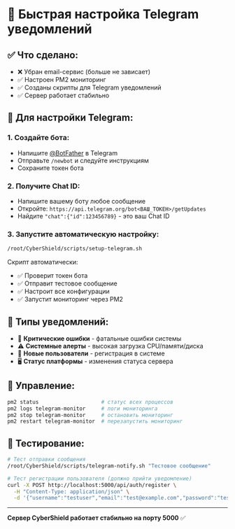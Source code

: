 # 🚀 Быстрая настройка Telegram уведомлений

## ✅ Что сделано:
- ❌ Убран email-сервис (больше не зависает)
- ✅ Настроен PM2 мониторинг
- ✅ Созданы скрипты для Telegram уведомлений
- ✅ Сервер работает стабильно

## 🎯 Для настройки Telegram:

### 1. Создайте бота:
- Напишите [@BotFather](https://t.me/botfather) в Telegram
- Отправьте `/newbot` и следуйте инструкциям
- Сохраните токен бота

### 2. Получите Chat ID:
- Напишите вашему боту любое сообщение
- Откройте: `https://api.telegram.org/bot<ВАШ_ТОКЕН>/getUpdates`
- Найдите `"chat":{"id":123456789}` - это ваш Chat ID

### 3. Запустите автоматическую настройку:
```bash
/root/CyberShield/scripts/setup-telegram.sh
```

Скрипт автоматически:
- ✅ Проверит токен бота
- ✅ Отправит тестовое сообщение
- ✅ Настроит все конфигурации
- ✅ Запустит мониторинг через PM2

## 📱 Типы уведомлений:
- 🚨 **Критические ошибки** - фатальные ошибки системы
- ⚠️ **Системные алерты** - высокая загрузка CPU/памяти/диска
- 👤 **Новые пользователи** - регистрация в системе
- 🖥️ **Статус платформы** - изменения статуса сервера

## 🔧 Управление:
```bash
pm2 status                    # статус всех процессов
pm2 logs telegram-monitor     # логи мониторинга
pm2 stop telegram-monitor     # остановить мониторинг
pm2 restart telegram-monitor  # перезапустить мониторинг
```

## 🧪 Тестирование:
```bash
# Тест отправки сообщения
/root/CyberShield/scripts/telegram-notify.sh "Тестовое сообщение"

# Тест регистрации пользователя (должно прийти уведомление)
curl -X POST http://localhost:5000/api/auth/register \
  -H "Content-Type: application/json" \
  -d '{"username":"testuser","email":"test@example.com","password":"testpass123"}'
```

---
**Сервер CyberShield работает стабильно на порту 5000** ✅
